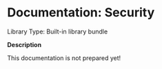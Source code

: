 # Documentation: Security

Library Type: Built-in library bundle

**Description**

This documentation is not prepared yet!